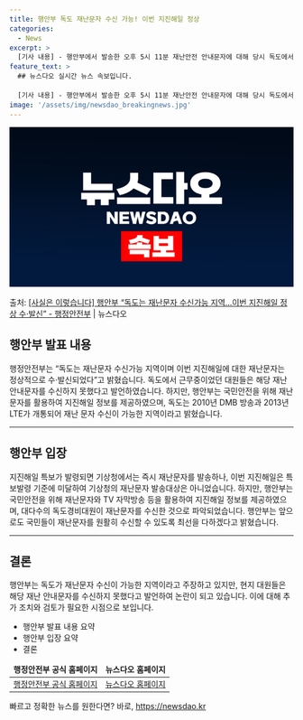 ```yaml
---
title: 행안부 독도 재난문자 수신 가능! 이번 지진해일 정상
categories:
  - News
excerpt: >
  [기사 내용] - 행안부에서 발송한 오후 5시 11분 재난안전 안내문자에 대해 당시 독도에서 근무중이였던 대…
feature_text: >
  ## 뉴스다오 실시간 뉴스 속보입니다.

  [기사 내용] - 행안부에서 발송한 오후 5시 11분 재난안전 안내문자에 대해 당시 독도에서 근무중이였던 대…
image: '/assets/img/newsdao_breakingnews.jpg'
---
```


![뉴스다오 속보](/assets/img/newsdao_breakingnews.jpg)

<p>출처: <a href="https://newsdao.kr/2938" rel="dofollow">[사실은 이렇습니다] 행안부 “독도는 재난문자 수신가능 지역…이번 지진해일 정상 수·발신” - 행정안전부</a> | 뉴스다오</p>

<h2 data-ke-size="size26">행안부 발표 내용</h2>
<p data-ke-size="size16">행정안전부는 “독도는 재난문자 수신가능 지역이며 이번 지진해일에 대한 재난문자는 정상적으로 수·발신되었다”고 밝혔습니다. 독도에서 근무중이었던 대원들은 해당 재난 안내문자를 수신하지 못했다고 발언하였습니다. 하지만, 행안부는 국민안전을 위해 재난문자를 활용하여 지진해일 정보를 제공하였으며, 독도는 2010년 DMB 방송과 2013년 LTE가 개통되어 재난 문자 수신이 가능한 지역이라고 밝혔습니다.</p>

<hr>

<h2 data-ke-size="size26">행안부 입장</h2>
<p data-ke-size="size16">지진해일 특보가 발령되면 기상청에서는 즉시 재난문자를 발송하나, 이번 지진해일은 특보발령 기준에 미달하여 기상청의 재난문자 발송대상은 아니었습니다. 하지만, 행안부는 국민안전을 위해 재난문자와 TV 자막방송 등을 활용하여 지진해일 정보를 제공하였으며, 대다수의 독도경비대원이 재난문자를 수신한 것으로 파악되었습니다. 행안부는 앞으로도 국민들이 재난문자를 원활히 수신할 수 있도록 최선을 다하겠다고 밝혔습니다.</p>

<hr>

<h2 data-ke-size="size26">결론</h2>
<p data-ke-size="size16">행안부는 독도가 재난문자 수신이 가능한 지역이라고 주장하고 있지만, 현지 대원들은 해당 재난 안내문자를 수신하지 못했다고 발언하여 논란이 되고 있습니다. 이에 대해 추가 조치와 검토가 필요한 시점으로 보입니다.</p>

<ul>
<li>행안부 발표 내용 요약
<li>행안부 입장 요약
<li>결론
</ul>

<table>
<thead>
<tr>
<td style="text-align: center; height: 17px;"><b>행정안전부 공식 홈페이지</b></td>
<td style="text-align: center; height: 17px;"><b>뉴스다오 홈페이지</b></td>
</tr>
</thead>
<tbody>
<tr>
<td style="text-align: center; height: 17px;"><a href="https://www.mois.go.kr/" target="_blank" rel="noopener">행정안전부 공식 홈페이지</a></td>
<td style="text-align: center; height: 17px;"><a href="https://newsdao.kr/2938" target="_blank" rel="noopener">뉴스다오 홈페이지</a></td>
</tr>
</tbody>
</table> 

빠르고 정확한 뉴스를 원한다면? 바로, <a href="https://newsdao.kr" rel="dofollow">https://newsdao.kr</a>


    
